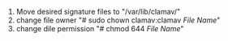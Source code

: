 1. Move desired signature files to "/var/lib/clamav/"
2. change file owner "# sudo chown clamav:clamav *File Name*"
3. change dile permission "# chmod 644 *File Name*"
